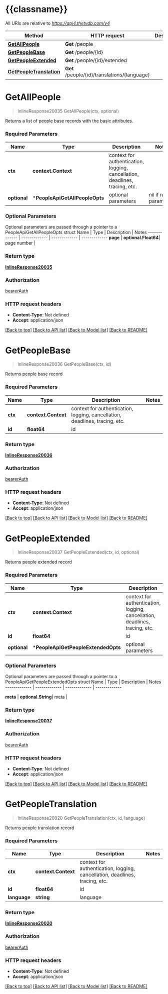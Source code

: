 # {{classname}}

All URIs are relative to *https://api4.thetvdb.com/v4*

Method | HTTP request | Description
------------- | ------------- | -------------
[**GetAllPeople**](PeopleApi.md#GetAllPeople) | **Get** /people | 
[**GetPeopleBase**](PeopleApi.md#GetPeopleBase) | **Get** /people/{id} | 
[**GetPeopleExtended**](PeopleApi.md#GetPeopleExtended) | **Get** /people/{id}/extended | 
[**GetPeopleTranslation**](PeopleApi.md#GetPeopleTranslation) | **Get** /people/{id}/translations/{language} | 

# **GetAllPeople**
> InlineResponse20035 GetAllPeople(ctx, optional)


Returns a list of people base records with the basic attributes.

### Required Parameters

Name | Type | Description  | Notes
------------- | ------------- | ------------- | -------------
 **ctx** | **context.Context** | context for authentication, logging, cancellation, deadlines, tracing, etc.
 **optional** | ***PeopleApiGetAllPeopleOpts** | optional parameters | nil if no parameters

### Optional Parameters
Optional parameters are passed through a pointer to a PeopleApiGetAllPeopleOpts struct
Name | Type | Description  | Notes
------------- | ------------- | ------------- | -------------
 **page** | **optional.Float64**| page number | 

### Return type

[**InlineResponse20035**](inline_response_200_35.md)

### Authorization

[bearerAuth](../README.md#bearerAuth)

### HTTP request headers

 - **Content-Type**: Not defined
 - **Accept**: application/json

[[Back to top]](#) [[Back to API list]](../README.md#documentation-for-api-endpoints) [[Back to Model list]](../README.md#documentation-for-models) [[Back to README]](../README.md)

# **GetPeopleBase**
> InlineResponse20036 GetPeopleBase(ctx, id)


Returns people base record

### Required Parameters

Name | Type | Description  | Notes
------------- | ------------- | ------------- | -------------
 **ctx** | **context.Context** | context for authentication, logging, cancellation, deadlines, tracing, etc.
  **id** | **float64**| id | 

### Return type

[**InlineResponse20036**](inline_response_200_36.md)

### Authorization

[bearerAuth](../README.md#bearerAuth)

### HTTP request headers

 - **Content-Type**: Not defined
 - **Accept**: application/json

[[Back to top]](#) [[Back to API list]](../README.md#documentation-for-api-endpoints) [[Back to Model list]](../README.md#documentation-for-models) [[Back to README]](../README.md)

# **GetPeopleExtended**
> InlineResponse20037 GetPeopleExtended(ctx, id, optional)


Returns people extended record

### Required Parameters

Name | Type | Description  | Notes
------------- | ------------- | ------------- | -------------
 **ctx** | **context.Context** | context for authentication, logging, cancellation, deadlines, tracing, etc.
  **id** | **float64**| id | 
 **optional** | ***PeopleApiGetPeopleExtendedOpts** | optional parameters | nil if no parameters

### Optional Parameters
Optional parameters are passed through a pointer to a PeopleApiGetPeopleExtendedOpts struct
Name | Type | Description  | Notes
------------- | ------------- | ------------- | -------------

 **meta** | **optional.String**| meta | 

### Return type

[**InlineResponse20037**](inline_response_200_37.md)

### Authorization

[bearerAuth](../README.md#bearerAuth)

### HTTP request headers

 - **Content-Type**: Not defined
 - **Accept**: application/json

[[Back to top]](#) [[Back to API list]](../README.md#documentation-for-api-endpoints) [[Back to Model list]](../README.md#documentation-for-models) [[Back to README]](../README.md)

# **GetPeopleTranslation**
> InlineResponse20020 GetPeopleTranslation(ctx, id, language)


Returns people translation record

### Required Parameters

Name | Type | Description  | Notes
------------- | ------------- | ------------- | -------------
 **ctx** | **context.Context** | context for authentication, logging, cancellation, deadlines, tracing, etc.
  **id** | **float64**| id | 
  **language** | **string**| language | 

### Return type

[**InlineResponse20020**](inline_response_200_20.md)

### Authorization

[bearerAuth](../README.md#bearerAuth)

### HTTP request headers

 - **Content-Type**: Not defined
 - **Accept**: application/json

[[Back to top]](#) [[Back to API list]](../README.md#documentation-for-api-endpoints) [[Back to Model list]](../README.md#documentation-for-models) [[Back to README]](../README.md)

